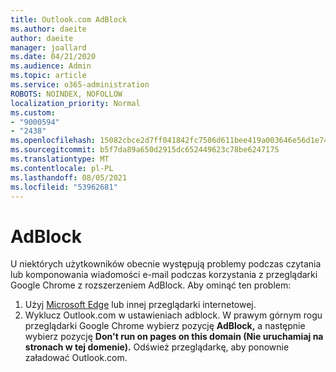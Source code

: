 ```yaml
---
title: Outlook.com AdBlock
ms.author: daeite
author: daeite
manager: joallard
ms.date: 04/21/2020
ms.audience: Admin
ms.topic: article
ms.service: o365-administration
ROBOTS: NOINDEX, NOFOLLOW
localization_priority: Normal
ms.custom:
- "9000594"
- "2438"
ms.openlocfilehash: 15082cbce2d7ff041842fc7506d611bee419a003646e56d1e7488981dd4d7020
ms.sourcegitcommit: b5f7da89a650d2915dc652449623c78be6247175
ms.translationtype: MT
ms.contentlocale: pl-PL
ms.lasthandoff: 08/05/2021
ms.locfileid: "53962681"
---
```

# <a name="adblock"></a>AdBlock

U niektórych użytkowników obecnie występują problemy podczas czytania lub komponowania wiadomości e-mail podczas korzystania z przeglądarki Google Chrome z rozszerzeniem AdBlock. Aby ominąć ten problem:

1. Użyj [Microsoft Edge](https://www.microsoft.com/windows/microsoft-edge) lub innej przeglądarki internetowej.
1. Wyklucz Outlook.com w ustawieniach adblock. W prawym górnym rogu przeglądarki Google Chrome wybierz pozycję **AdBlock,** a następnie wybierz pozycję **Don't run on pages on this domain (Nie uruchamiaj na stronach w tej domenie).** Odśwież przeglądarkę, aby ponownie załadować Outlook.com.